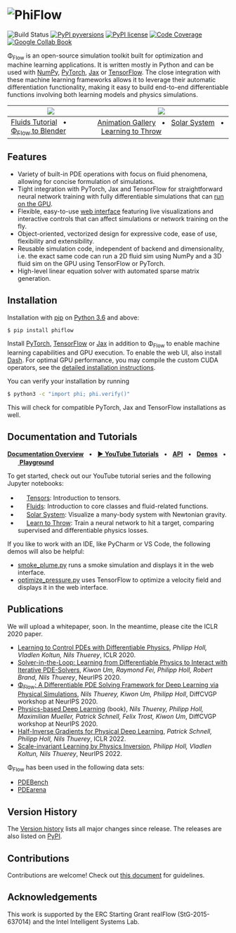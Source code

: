 # ![PhiFlow](docs/figures/Logo_DallE2_3_layout.png)

![Build Status](https://github.com/tum-pbs/PhiFlow/actions/workflows/unit-tests.yml/badge.svg)
[![PyPI pyversions](https://img.shields.io/pypi/pyversions/phiflow.svg)](https://pypi.org/project/phiflow/)
[![PyPI license](https://img.shields.io/pypi/l/phiflow.svg)](https://pypi.org/project/phiflow/)
[![Code Coverage](https://codecov.io/gh/tum-pbs/PhiFlow/branch/develop/graph/badge.svg)](https://codecov.io/gh/tum-pbs/PhiFlow/branch/develop/)
[![Google Collab Book](https://colab.research.google.com/assets/colab-badge.svg)](https://colab.research.google.com/github/tum-pbs/PhiFlow/blob/develop/docs/Fluids_Tutorial.ipynb)

Φ<sub>Flow</sub> is an open-source simulation toolkit built for optimization and machine learning applications.
It is written mostly in Python and can be used with
[NumPy](https://numpy.org/),
[PyTorch](https://pytorch.org/),
[Jax](https://github.com/google/jax)
or [TensorFlow](https://www.tensorflow.org/).
The close integration with these machine learning frameworks allows it to leverage their automatic differentiation functionality,
making it easy to build end-to-end differentiable functions involving both learning models and physics simulations.

[//]: # (![Gui]&#40;https://tum-pbs.github.io/PhiFlow/figures/WebInterface.png&#41;)

| <img src="docs/figures/RenderedSmoke.gif">  | <img src="docs/figures/Animations.gif">                                                                                                                                                                                                                                                                       |
|------------------|---------------------------------------------------------------------------------------------------------------------------------------------------------------------------------------------------------------------------------------------------------------------------------------------------------------|
| [Fluids Tutorial](https://tum-pbs.github.io/PhiFlow/Fluids_Tutorial.html) &nbsp; • &nbsp; [Φ<sub>Flow</sub> to Blender](https://github.com/intergalactic-mammoth/phiflow2blender) | [Animation Gallery](https://tum-pbs.github.io/PhiFlow/Animations.html) &nbsp; • &nbsp; [Solar System](https://tum-pbs.github.io/PhiFlow/Planets_Tutorial.html) &nbsp; • &nbsp; [Learning to Throw](https://tum-pbs.github.io/PhiFlow/Learn_to_Throw_Tutorial.html) |


## Features

* Variety of built-in PDE operations with focus on fluid phenomena, allowing for concise formulation of simulations.
* Tight integration with PyTorch, Jax and TensorFlow for straightforward neural network training with fully differentiable simulations that can [run on the GPU](https://tum-pbs.github.io/PhiFlow/GPU_Execution.html#enabling-gpu-execution).
* Flexible, easy-to-use [web interface](https://tum-pbs.github.io/PhiFlow/Web_Interface.html) featuring live visualizations and interactive controls that can affect simulations or network training on the fly.
* Object-oriented, vectorized design for expressive code, ease of use, flexibility and extensibility.
* Reusable simulation code, independent of backend and dimensionality, i.e. the exact same code can run a 2D fluid sim using NumPy and a 3D fluid sim on the GPU using TensorFlow or PyTorch.
* High-level linear equation solver with automated sparse matrix generation.


## Installation

Installation with [pip](https://pypi.org/project/pip/) on [Python 3.6](https://www.python.org/downloads/) and above:
``` bash
$ pip install phiflow
```
Install [PyTorch](https://pytorch.org/), [TensorFlow](https://www.tensorflow.org/install) or [Jax](https://github.com/google/jax#installation) in addition to Φ<sub>Flow</sub> to enable machine learning capabilities and GPU execution.
To enable the web UI, also install [Dash](https://pypi.org/project/dash/).
For optimal GPU performance, you may compile the custom CUDA operators, see the [detailed installation instructions](https://tum-pbs.github.io/PhiFlow/Installation_Instructions.html).

You can verify your installation by running
```bash
$ python3 -c "import phi; phi.verify()"
```
This will check for compatible PyTorch, Jax and TensorFlow installations as well.

## Documentation and Tutorials
[**Documentation Overview**](https://tum-pbs.github.io/PhiFlow/)
&nbsp; • &nbsp; [**▶ YouTube Tutorials**](https://www.youtube.com/playlist?list=PLYLhRkuWBmZ5R6hYzusA2JBIUPFEE755O)
&nbsp; • &nbsp; [**API**](https://tum-pbs.github.io/PhiFlow/phi/)
&nbsp; • &nbsp; [**Demos**](https://github.com/tum-pbs/PhiFlow/tree/master/demos)
&nbsp; • &nbsp; [<img src="https://www.tensorflow.org/images/colab_logo_32px.png" height=16> **Playground**](https://colab.research.google.com/drive/1zBlQbmNguRt-Vt332YvdTqlV4DBcus2S#offline=true&sandboxMode=true)

To get started, check out our YouTube tutorial series and the following Jupyter notebooks:

* [<img src="https://www.tensorflow.org/images/colab_logo_32px.png" height=16>](https://colab.research.google.com/github/tum-pbs/PhiFlow/blob/develop/docs/Math_Introduction.ipynb) [Tensors](https://tum-pbs.github.io/PhiFlow/Math_Introduction.html): Introduction to tensors.
* [<img src="https://www.tensorflow.org/images/colab_logo_32px.png" height=16>](https://colab.research.google.com/github/tum-pbs/PhiFlow/blob/develop/docs/Fluids_Tutorial.ipynb) [Fluids](https://tum-pbs.github.io/PhiFlow/Fluids_Tutorial.html): Introduction to core classes and fluid-related functions.
* [<img src="https://www.tensorflow.org/images/colab_logo_32px.png" height=16>](https://colab.research.google.com/github/tum-pbs/PhiFlow/blob/develop/docs/Planets_Tutorial.ipynb) [Solar System](https://tum-pbs.github.io/PhiFlow/Planets_Tutorial.html): Visualize a many-body system with Newtonian gravity.
* [<img src="https://www.tensorflow.org/images/colab_logo_32px.png" height=16>](https://colab.research.google.com/github/tum-pbs/PhiFlow/blob/develop/docs/Learn_to_Throw_Tutorial.ipynb) [Learn to Throw](https://tum-pbs.github.io/PhiFlow/Learn_to_Throw_Tutorial.html): Train a neural network to hit a target, comparing supervised and differentiable physics losses.

If you like to work with an IDE, like PyCharm or VS Code, the following demos will also be helpful:

* [smoke_plume.py](demos/smoke_plume.py) runs a smoke simulation and displays it in the web interface.
* [optimize_pressure.py](demos/differentiate_pressure.py) uses TensorFlow to optimize a velocity field and displays it in the web interface.

## Publications

We will upload a whitepaper, soon.
In the meantime, please cite the ICLR 2020 paper.

* [Learning to Control PDEs with Differentiable Physics](https://ge.in.tum.de/publications/2020-iclr-holl/), *Philipp Holl, Vladlen Koltun, Nils Thuerey*, ICLR 2020.
* [Solver-in-the-Loop: Learning from Differentiable Physics to Interact with Iterative PDE-Solvers](https://arxiv.org/abs/2007.00016), *Kiwon Um, Raymond Fei, Philipp Holl, Robert Brand, Nils Thuerey*, NeurIPS 2020.
* [Φ<sub>Flow</sub>: A Differentiable PDE Solving Framework for Deep Learning via Physical Simulations](https://montrealrobotics.ca/diffcvgp/), *Nils Thuerey, Kiwon Um, Philipp Holl*, DiffCVGP workshop at NeurIPS 2020.
* [Physics-based Deep Learning](https://physicsbaseddeeplearning.org/intro.html) (book), *Nils Thuerey, Philipp Holl, Maximilian Mueller, Patrick Schnell, Felix Trost, Kiwon Um*, DiffCVGP workshop at NeurIPS 2020.
* [Half-Inverse Gradients for Physical Deep Learning](https://arxiv.org/abs/2203.10131), *Patrick Schnell, Philipp Holl, Nils Thuerey*, ICLR 2022.
* [Scale-invariant Learning by Physics Inversion](https://arxiv.org/abs/2109.15048), *Philipp Holl, Vladlen Koltun, Nils Thuerey*, NeurIPS 2022.

Φ<sub>Flow</sub> has been used in the following data sets:

* [PDEBench](https://github.com/pdebench/PDEBench)
* [PDEarena](https://microsoft.github.io/pdearena/)

## Version History

The [Version history](https://github.com/tum-pbs/PhiFlow/releases) lists all major changes since release.
The releases are also listed on [PyPI](https://pypi.org/project/phiflow/).

## Contributions

Contributions are welcome! Check out [this document](CONTRIBUTING.md) for guidelines.

## Acknowledgements

This work is supported by the ERC Starting Grant realFlow (StG-2015-637014) and the Intel Intelligent Systems Lab.
